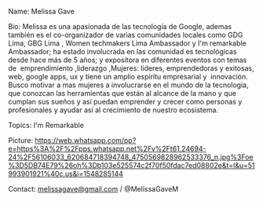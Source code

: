 Name: Melissa Gave

Bio: Melissa es una apasionada de las tecnología de Google, ademas también es el co-organizador de varias comunidades locales como GDG Lima, GBG Lima , Women techmakers Lima Ambassador y  I'm remarkable Ambassador; ha estado involucrada en las comunidad es tecnológicas desde hace más de 5 años; y expositora en diferentes eventos con temas de  emprendimiento ,liderazgo ,Mujeres: líderes, emprendedoras y exitosas, web, google apps, ux y tiene un amplio espíritu empresarial y  innovación. 
Busco motivar a mas mujeres a involucrarse en el mundo de la tecnología, que conozcan las herramientas que están al alcance de la mano y que cumplan sus sueños y así puedan emprender y crecer como personas y profesionales y ayudar así al crecimiento de nuestro ecosistema.

Topics: I'm Remarkable

Picture: https://web.whatsapp.com/pp?e=https%3A%2F%2Fpps.whatsapp.net%2Fv%2Ft61.24694-24%2F56106033_620684718394748_4750569828962533376_n.jpg%3Foe%3D5DB74E79%26oh%3Db103e525574c2f70f50fdac7ed08802e&t=l&u=51993901921%40c.us&i=1548285144

Contact: melissagave@gmail.com / @MelissaGaveM
